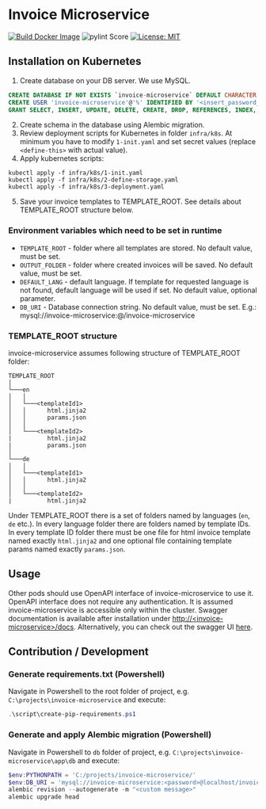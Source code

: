 # Invoice Microservice
[![Build Docker Image](https://github.com/jurajmajer/invoice-microservice/actions/workflows/build-docker-image.yml/badge.svg)](https://github.com/jurajmajer/invoice-microservice/actions/workflows/build-docker-image.yml)
![pylint Score](https://mperlet.github.io/pybadge/badges/9.74.svg)
[![License: MIT](https://img.shields.io/badge/License-MIT-yellow.svg)](https://github.com/jurajmajer/invoice-microservice/blob/main/LICENSE)

## Installation on Kubernetes
1. Create database on your DB server. We use MySQL.
```sql
CREATE DATABASE IF NOT EXISTS `invoice-microservice` DEFAULT CHARACTER SET utf8mb4 COLLATE utf8mb4_unicode_ci;
CREATE USER 'invoice-microservice'@'%' IDENTIFIED BY '<insert_password_here>';
GRANT SELECT, INSERT, UPDATE, DELETE, CREATE, DROP, REFERENCES, INDEX, ALTER, LOCK TABLES ON `invoice-microservice`.* TO 'invoice-microservice'@'%';
```
2. Create schema in the database using Alembic migration.
3. Review deployment scripts for Kubernetes in folder `infra/k8s`. At minimum you have to modify `1-init.yaml` and set secret values (replace `<define-this>` with actual value).
4. Apply kubernetes scripts:
```
kubectl apply -f infra/k8s/1-init.yaml
kubectl apply -f infra/k8s/2-define-storage.yaml
kubectl apply -f infra/k8s/3-deployment.yaml
```
5. Save your invoice templates to TEMPLATE_ROOT. See details about TEMPLATE_ROOT structure below.

### Environment variables which need to be set in runtime
* `TEMPLATE_ROOT` - folder where all templates are stored. No default value, must be set.
* `OUTPUT_FOLDER` - folder where created invoices will be saved. No default value, must be set.
* `DEFAULT_LANG` - default language. If template for requested language is not found, default language will be used if set. No default value, optional parameter.
* `DB_URI` - Database connection string. No default value, must be set. E.g.: mysql://invoice-microservice:<password>@<db-server>/invoice-microservice

### TEMPLATE_ROOT structure
invoice-microservice assumes following structure of TEMPLATE_ROOT folder:

```
TEMPLATE_ROOT
│
└───en
│   │
│   └───<templateId1>
│   │      html.jinja2
│   │      params.json
│   │  
│   └───<templateId2>
|          html.jinja2
|          params.json
│
└───de
│   │
│   └───<templateId1>
│   │      html.jinja2
│   │  
│   └───<templateId2>
|          html.jinja2
```
Under TEMPLATE_ROOT there is a set of folders named by languages (`en`, `de` etc.). In every language folder there are folders named by template IDs. In every template ID folder there must be one file for html invoice template named exactly `html.jinja2` and one optional file containing template params named exactly `params.json`.

## Usage
Other pods should use OpenAPI interface of invoice-microservice to use it. OpenAPI interface does not require any authentication. It is assumed invoice-microservice is accessible only within the cluster. Swagger documentation is available after installation under [http://\<invoice-microservice\>/docs](http://invoice-microservice/docs). Alternatively, you can check out the swagger UI [here](https://jurajmajer.github.io/invoice-microservice/openapi/).


## Contribution / Development
### Generate requirements.txt (Powershell)
Navigate in Powershell to the root folder of project, e.g. `C:\projects\invoice-microservice` and execute:
```Powershell
.\script\create-pip-requirements.ps1
```

### Generate and apply Alembic migration (Powershell)
Navigate in Powershell to `db` folder of project, e.g. `C:\projects\invoice-microservice\app\db` and execute:
```Powershell
$env:PYTHONPATH = 'C:/projects/invoice-microservice/'
$env:DB_URI = 'mysql://invoice-microservice:<password>@localhost/invoice-microservice'
alembic revision --autogenerate -m "<custom message>"
alembic upgrade head
```
